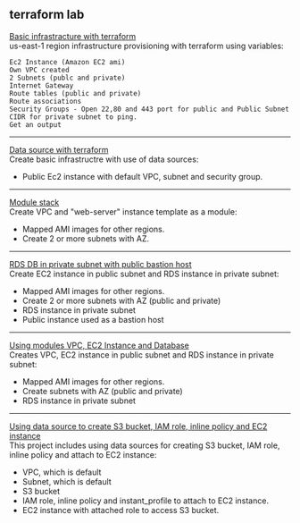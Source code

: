 ## terraform lab


[Basic infrastracture with terraform](https://github.com/MederD/terraform_sprintqa/tree/main/session_1)  
us-east-1 region infrastructure provisioning with terraform using variables:  

    Ec2 Instance (Amazon EC2 ami)  
    Own VPC created  
    2 Subnets (publc and private)  
    Internet Gateway  
    Route tables (public and private)  
    Route associations  
    Security Groups - Open 22,80 and 443 port for public and Public Subnet CIDR for private subnet to ping.  
    Get an output  

-----
[Data source with terraform](https://github.com/MederD/terraform_sprintqa/tree/main/terraform_data_source)  
Create basic infrastructre with use of data sources:    
* Public Ec2 instance with default VPC, subnet and security group.  

-----
[Module stack](https://github.com/MederD/terraform_sprintqa/tree/main/modules)  
Create VPC and "web-server" instance template as a module:  
* Mapped AMI images for other regions.
* Create 2 or more subnets with AZ.   

-----
[RDS DB in private subnet with public bastion host](https://github.com/MederD/terraform_sprintqa/tree/main/database_terraform)  
Create EC2 instance in public subnet and RDS instance in private subnet:   
* Mapped AMI images for other regions.
* Create 2 or more subnets with AZ (public and private)
* RDS instance in private subnet 
* Public instance used as a bastion host
   
-----
[Using modules VPC, EC2 Instance and Database](https://github.com/MederD/terraform_sprintqa/tree/main/terraform_hw4)  
Creates VPC, EC2 instance in public subnet and RDS instance in private subnet:
* Mapped AMI images for other regions.
* Create subnets with AZ (public and private)
* RDS instance in private subnet

-----
[Using data source to create S3 bucket, IAM role, inline policy and EC2 instance](https://github.com/MederD/terraform_sprintqa/tree/main/iam_s3)  
This project includes using data sources for creating S3 bucket, IAM role, inline policy and attach to EC2 instance: 
* VPC, which is default 
* Subnet, which is default
* S3 bucket
* IAM role, inline policy and instant_profile to attach to EC2 instance.
* EC2 instance with attached role to access S3 bucket.

